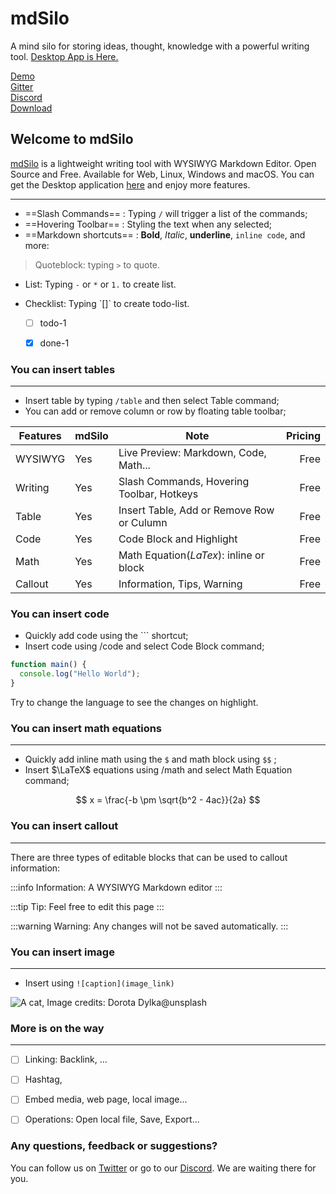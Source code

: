 
# mdSilo

A mind silo for storing ideas, thought, knowledge with a powerful writing tool. [Desktop App is Here.](https://github.com/danloh/mdSilo-app/releases)

[Demo](https://mdsilo.com)  
[Gitter](https://gitter.im/mdSilo)  
[Discord](https://discord.gg/EXYSEHRTFt)  
[Download](https://github.com/danloh/mdSilo-app/releases) 


## Welcome to mdSilo

[mdSilo](https://mdsilo.com/about/) is a lightweight writing tool with WYSIWYG Markdown Editor. Open Source and Free. Available for Web, Linux, Windows and macOS. You can get the Desktop application [here](https://github.com/danloh/mdSilo-app/releases) and enjoy more features. 

---

* ==Slash Commands== : Typing `/` will trigger a list of the commands; 
* ==Hovering Toolbar== : Styling the text when any selected;
* ==Markdown shortcuts== :  **Bold**,  *Italic*, __underline__, `inline code`, and more:  

> Quoteblock: typing `>` to quote. 

* List: Typing `-` or `*` or `1.` to create list.

* Checklist: Typing \`[]\` to create todo-list.  
  - [ ] todo-1 
  - [x] done-1 


### You can insert tables 

--- 

* Insert table by typing `/table` and then select Table command;
* You can add or remove column or row by floating table toolbar;

| Features | mdSilo | Note | Pricing |
|----|----|----|---:|
| WYSIWYG | Yes | Live Preview: Markdown, Code, Math... | Free |
| Writing | Yes | Slash Commands, Hovering Toolbar, Hotkeys  | Free | 
| Table | Yes | Insert Table, Add or Remove Row or Culumn  | Free | 
| Code | Yes | Code Block and Highlight  | Free | 
| Math | Yes | Math Equation($LaTex$): inline or block | Free | 
| Callout | Yes | Information, Tips, Warning  | Free | 

### You can insert code 

- Quickly add code using the ``` shortcut;
- Insert code using /code and select Code Block command;


```javascript
function main() {
  console.log("Hello World");
}
```  

Try to change the language to see the changes on highlight. 


### You can insert math equations 

--- 

- Quickly add inline math using the `$` and math block using `$$` ;
- Insert $\LaTeX$ equations using /math and select Math Equation command;

$$
x = \frac{-b \pm \sqrt{b^2 - 4ac}}{2a}
$$


### You can insert callout 

--- 

There are three types of editable blocks that can be used to callout information:

:::info
Information: A WYSIWYG Markdown editor 
::: 

:::tip
Tip: Feel free to edit this page
:::

:::warning
Warning: Any changes will not be saved automatically. 
:::


### You can insert image 

--- 

- Insert using `![caption](image_link)`


![A cat, Image credits: Dorota Dylka@unsplash](https://images.unsplash.com/photo-1456677698485-dceeec22c7fc)


### More is on the way 

---

- [ ] Linking: Backlink, …
- [ ] Hashtag, 
- [ ] Embed media, web page, local image... 
- [ ] Operations: Open local file, Save, Export...  


### Any questions, feedback or suggestions?

You can follow us on [Twitter](https://twitter.com/mdsiloapp) or go to our [Discord](https://discord.gg/EXYSEHRTFt). We are waiting there for you.

